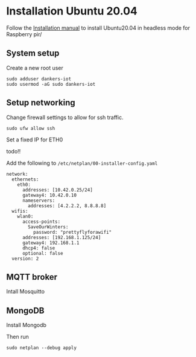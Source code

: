 # Installation Ubuntu 20.04

Follow the [Installation manual](https://roboticsbackend.com/install-ubuntu-on-raspberry-pi-without-monitor/ "Installation manual") to install Ubuntu20.04 in headless mode for Raspberry pir/

## System setup
Create a new root user
```
sudo adduser dankers-iot
sudo usermod -aG sudo dankers-iot
```

## Setup networking

Change firewall settings to allow for ssh traffic.
```
sudo ufw allow ssh
```

Set a fixed IP for ETH0

todo!! 

Add the following to ``` /etc/netplan/00-installer-config.yaml ```
```
network:
  ethernets:
    eth0:
      addresses: [10.42.0.25/24]
      gateway4: 10.42.0.10
      nameservers:
        addresses: [4.2.2.2, 8.8.8.8]
  wifis:
    wlan0:
      access-points:
        SaveOurWinters:
          password: "prettyflyforawifi"
      addresses: [192.168.1.125/24]
      gateway4: 192.168.1.1	
      dhcp4: false
      optional: false
  version: 2
```

## MQTT broker
Intall Mosquitto 

## MongoDB
Install Mongodb



Then run
```shell script
sudo netplan --debug apply
```
